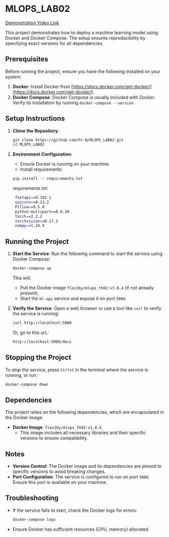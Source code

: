 # MLOPS_LAB02
[Demonstration Video Link](https://youtu.be/YRSogE5KbkU)

This project demonstrates how to deploy a machine learning model using Docker and Docker Compose. The setup ensures reproducibility by specifying exact versions for all dependencies.

## Prerequisites

Before running the project, ensure you have the following installed on your system:

1. **Docker**: Install Docker from [https://docs.docker.com/get-docker/](https://docs.docker.com/get-docker/).
2. **Docker Compose**: Docker Compose is usually included with Docker. Verify its installation by running `docker-compose --version`.

## Setup Instructions

1. **Clone the Repository**:
   ```bash
   git clone https://github.com/ht-N/MLOPS_LAB02.git
   cd MLOPS_LAB02
   ```

2. **Environment Configuration**:
   - Ensure Docker is running on your machine.
   - Install requirements:
   ```bash
   pip install -r requirements.txt
   ```
   requirements.txt:
   ```bash
    fastapi==0.103.1
    uvicorn==0.23.2
    Pillow==9.5.0
    python-multipart==0.0.20
    torch==2.2.2
    torchvision==0.17.2
    numpy==1.24.4
   ```

## Running the Project

1. **Start the Service**:
   Run the following command to start the service using Docker Compose:
   ```bash
   docker-compose up
   ```

   This will:
   - Pull the Docker image `flex1by/mlops_th02:v1.0.4` (if not already present).
   - Start the `ml-api` service and expose it on port `5000`.

2. **Verify the Service**:
   Open a web browser or use a tool like `curl` to verify the service is running:
   ```bash
   curl http://localhost:5000
   ```

   Or, go to this urL:
   ```bash
   http://localhost:5000/docs
   ```

## Stopping the Project

To stop the service, press `Ctrl+C` in the terminal where the service is running, or run:
```bash
docker-compose down
```

## Dependencies

The project relies on the following dependencies, which are encapsulated in the Docker image:

- **Docker Image**: `flex1by/mlops_th02:v1.0.4`
  - This image includes all necessary libraries and their specific versions to ensure compatibility.

## Notes

- **Version Control**: The Docker image and its dependencies are pinned to specific versions to avoid breaking changes.
- **Port Configuration**: The service is configured to run on port `5000`. Ensure this port is available on your machine.

## Troubleshooting

- If the service fails to start, check the Docker logs for errors:
  ```bash
  docker-compose logs
  ```
- Ensure Docker has sufficient resources (CPU, memory) allocated.
